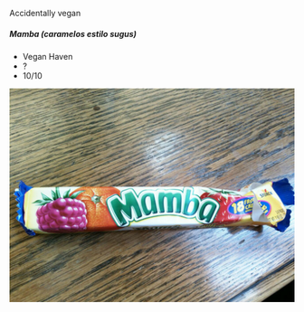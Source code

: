 Accidentally vegan

##### Mamba (caramelos estilo sugus)
* Vegan Haven
* ?
* 10/10

![local_image](../../.attachments/4b225cc9f4c2466180912571fec3a712.jpg)
